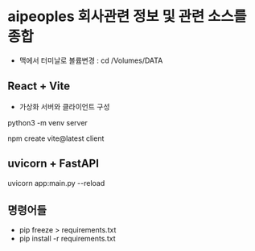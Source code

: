 # aipeoples 회사관련 정보 및 관련 소스를 종합

- 맥에서 터미날로 볼륨변경 : cd /Volumes/DATA

## React + Vite

-  가상화 서버와 클라이언트 구성

python3 -m venv server

npm create vite@latest client

## uvicorn + FastAPI
uvicorn app:main.py --reload

## 명령어들
- pip freeze > requirements.txt
- pip install -r requirements.txt


